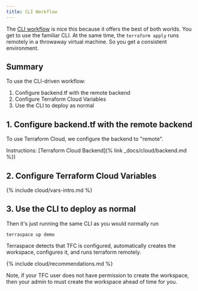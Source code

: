 ```yaml
---
title: CLI Workflow
---
```


The [CLI workflow](https://www.terraform.io/docs/cloud/run/cli.html) is nice this because it offers the best of both worlds. You get to use the familiar CLI. At the same time, the `terraform apply` runs remotely in a throwaway virtual machine. So you get a consistent environment.

## Summary

To use the CLI-driven workflow:

1. Configure backend.tf with the remote backend
2. Configure Terraform Cloud Variables
3. Use the CLI to deploy as normal

## 1. Configure backend.tf with the remote backend

To use Terraform Cloud, we configure the backend to "remote".

Instructions: [Terraform Cloud Backend](% link _docs/cloud/backend.md %})

## 2. Configure Terraform Cloud Variables

{% include cloud/vars-intro.md %}

## 3. Use the CLI to deploy as normal

Then it's just running the same CLI as you would normally run

    terraspace up demo

Terraspace detects that TFC is configured, automatically creates the workspace, configures it, and runs terraform remotely.

{% include cloud/recommendations.md %}

Note, if your TFC user does not have permission to create the workspace, then your admin to must create the workspace ahead of time for you.
